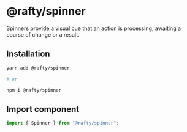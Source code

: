 # @rafty/spinner

Spinners provide a visual cue that an action is processing, awaiting a course of change or a result.

## Installation

```sh
yarn add @rafty/spinner

# or

npm i @rafty/spinner
```

## Import component

```jsx
import { Spinner } from "@rafty/spinner";
```
